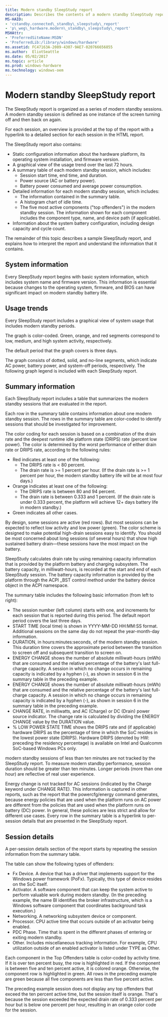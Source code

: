```yaml
---
title: Modern standby SleepStudy report
description: Describes the contents of a modern standby SleepStudy report.
MS-HAID:
- 'cstandby.connected\_standby\_sleepstudy\_report'
- 'p\_weg\_hardware.modern\_standby\_sleepstudy\_report'
MSHAttr:
- 'PreferredSiteName:MSDN'
- 'PreferredLib:/library/windows/hardware'
ms.assetid: FC47163A-2089-4307-9AE7-020766656855
ms.author:  EliotSeattle
ms.date: 05/02/2017
ms.topic: article
ms.prod: windows-hardware
ms.technology: windows-oem
---
```


# Modern standby SleepStudy report


The SleepStudy report is organized as a series of modern standby sessions. A modern standby session is defined as one instance of the screen turning off and then back on again.

For each session, an overview is provided at the top of the report with a hyperlink to a detailed section for each session in the HTML report.

The SleepStudy report also contains:

-   Static configuration information about the hardware platform, its operating system installation, and firmware version.
-   A graphical view of the usage trend over the last 72 hours.
-   A summary table of each modern standby session, which includes:
    -   Session start time, end time, and duration.
    -   Power source (AC or battery power).
    -   Battery power consumed and average power consumption.
-   Detailed information for each modern standby session, which includes:
    -   The information contained in the summary table.
    -   A histogram chart of idle time.
    -   The five most active components ("top offenders") in the modern standby session. The information shown for each component includes the component type, name, and device path (if applicable).
-   Information about the system battery configuration, including design capacity and cycle count.

The remainder of this topic describes a sample SleepStudy report, and explains how to interpret the report and understand the information that it contains.

## System information


Every SleepStudy report begins with basic system information, which includes system name and firmware version. This information is essential because changes to the operating system, firmware, and BIOS can have significant impact on modern standby battery life.

## Usage trends


Every SleepStudy report includes a graphical view of system usage that includes modern standby periods.

The graph is color-coded. Green, orange, and red segments correspond to low, medium, and high system activity, respectively.

The default period that the graph covers is three days.

The graph consists of dotted, solid, and no-line segments, which indicate AC power, battery power, and system-off periods, respectively. The following graph legend is included with each SleepStudy report.

## Summary information


Each SleepStudy report includes a table that summarizes the modern standby sessions that are evaluated in the report.

Each row in the summary table contains information about one modern standby session. The rows in the summary table are color-coded to identify sessions that should be investigated for improvement.

The color coding for each session is based on a combination of the drain rate and the deepest runtime idle platform state (DRIPS) rate (percent low power). The color is determined by the worst performance of either drain rate or DRIPS rate, according to the following rules:

-   Red indicates at least one of the following:
    -   The DRIPS rate is &lt; 80 percent.
    -   The drain rate is &gt;= 1 percent per hour. (If the drain rate is &gt;= 1 percent per hour, the modern standby battery life will be at most four days.)
-   Orange indicates at least one of the following:
    -   The DRIPS rate is between 80 and 94 percent.
    -   The drain rate is between 0.333 and 1 percent. (If the drain rate is under 0.333 percent, the platform will achieve 12+ days battery life in modern standby.)
-   Green indicates all other cases.

By design, some sessions are active (red rows). But most sessions can be expected to reflect low activity and low power (green). The color scheme is designed to make potential high-drain sessions easy to identify. You should be most concerned about long sessions (of several hours) that show high sustained battery drain—these sessions have the most impact on the battery.

SleepStudy calculates drain rate by using remaining capacity information that is provided by the platform battery and charging subsystem. The battery capacity, in milliwatt-hours, is recorded at the start and end of each SleepStudy session. The battery capacity information is provided by the platform through the ACPI \_BST control method under the battery device object in the ACPI namespace.

The summary table includes the following basic information (from left to right):

-   The session number (left column) starts with one, and increments for each session that is reported during this period. The default report period covers the last three days.
-   START TIME (local time) is shown in YYYY-MM-DD HH:MM:SS format. Additional sessions on the same day do not repeat the year-month-day information.
-   DURATION, in hours:minutes:seconds, of the modern standby session. This duration time covers the approximate period between the transition to screen off and subsequent transition to screen on.
-   ENERGY CHANGE shows the number of absolute milliwatt-hours (mWh) that are consumed and the relative percentage of the battery's last full-charge capacity. A session in which no change occurs in remaining capacity is indicated by a hyphen (-), as shown in session 6 in the summary table in the preceding example.
-   ENERGY CHANGE shows the number of absolute milliwatt-hours (mWh) that are consumed and the relative percentage of the battery's last full-charge capacity. A session in which no change occurs in remaining capacity is indicated by a hyphen (-), as shown in session 6 in the summary table in the preceding example.
-   CHANGE RATE, in milliwatts, and AC (Charge) or DC (Drain) power source indicator. The change rate is calculated by dividing the ENERGY CHANGE value by the DURATION value.
-   % LOW POWER STATE TIME shows the DRIPS rate and (if applicable) hardware DRIPS as the percentage of time in which the SoC resides in the lowest power state (DRIPS). Hardware DRIPS (denoted by HW: preceding the residency percentage) is available on Intel and Qualcomm SoC-based Windows PCs only.

modern standby sessions of less than ten minutes are not tracked by the SleepStudy report. To measure modern standby performance, session duration should be greater than ten minutes. Longer periods (more than one hour) are reflective of real user experience.

Energy change is not tracked for AC sessions (indicated by the Charge keyword under CHANGE RATE). This information is captured in other reports, such as the report that the powercfg/energy command generates, because energy policies that are used when the platform runs on AC power are different from the policies that are used when the platform runs on battery (DC) power. In general, these policies are less strict and allow for different use cases. Every row in the summary table is a hyperlink to per-session details that are presented in the SleepStudy report.

## Session details


A per-session details section of the report starts by repeating the session information from the summary table.

The table can show the following types of offenders:

-   Fx Device. A device that has a driver that implements support for the Windows power framework (PoFx). Typically, this type of device resides on the SoC itself.
-   Activator. A software component that can keep the system active to perform valuable work during modern standby. (In the preceding example, the name BI identifies the broker infrastructure, which is a Windows software component that coordinates background task execution.)
-   Networking. A networking subsystem device or component.
-   Processor. CPU active time that occurs outside of an activator being enabled.
-   PDC Phase. Time that is spent in the different phases of entering or exiting modern standby.
-   Other. Includes miscellaneous tracking information. For example, CPU utilization outside of an enabled activator is listed under TYPE as Other.

Each component in the Top Offenders table is color-coded by activity time. If it is over ten percent busy, the row is highlighted in red. If the component is between five and ten percent active, it is colored orange. Otherwise, the component row is highlighted in green. All rows in the preceding example are green because all five components are less than five percent active.

The preceding example session does not display any top offenders that exceed the ten percent active time, but the session itself is orange. That's because the session exceeded the expected drain rate of 0.333 percent per hour but is below one percent per hour, resulting in an orange color code for the session.

 

 







